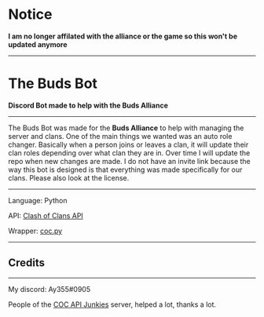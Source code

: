 # Notice

**I am no longer affilated with the alliance or the game so this won't be updated anymore**

---


# The Buds Bot

**Discord Bot made to help with the Buds Alliance**


---
The Buds Bot was made for the **Buds Alliance** to help with managing the server and clans. One of the main things we wanted was an auto role changer. Basically when a person joins or leaves a clan, it will update their clan roles depending over what clan they are in. Over time I will update the repo when new changes are made. I do not have an invite link because the way this bot is designed is that everything was made specifically for our clans. Please also look at the license.


---
Language: Python

API: [Clash of Clans API](https://developer.clashofclans.com/#/)

Wrapper: [coc.py](https://github.com/mathsman5133/coc.py)

---
## Credits

---
My discord: Ay355#0905


People of the [COC API Junkies](https://discord.gg/Eaja7gJ) server, helped a lot, thanks a lot.

